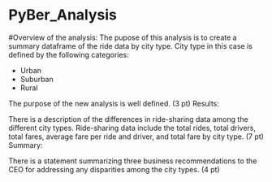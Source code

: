 # PyBer_Analysis

#Overview of the analysis:
The pupose of this analysis is to create a summary dataframe of the ride data by city type. City type in this case is defined by the following categories:
+ Urban
+ Suburban
+ Rural

The purpose of the new analysis is well defined. (3 pt)
Results:

There is a description of the differences in ride-sharing data among the different city types. Ride-sharing data include the total rides, total drivers, total fares, average fare per ride and driver, and total fare by city type. (7 pt)
Summary:

There is a statement summarizing three business recommendations to the CEO for addressing any disparities among the city types. (4 pt)
